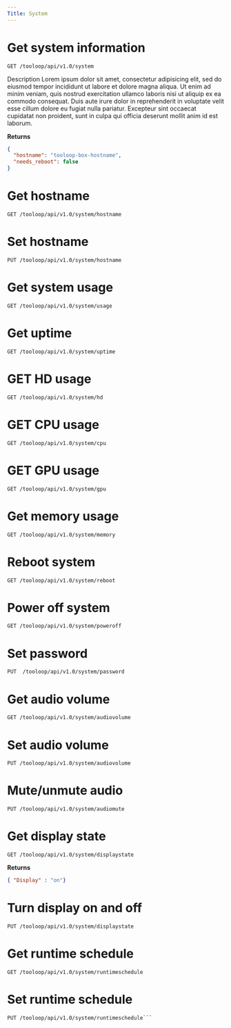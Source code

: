 ```yaml
---
Title: System
---
```


# Get system information

```http
GET /tooloop/api/v1.0/system
```

Description Lorem ipsum dolor sit amet, consectetur adipisicing elit, sed do eiusmod tempor incididunt ut labore et dolore magna aliqua. Ut enim ad minim veniam, quis nostrud exercitation ullamco laboris nisi ut aliquip ex ea commodo consequat. Duis aute irure dolor in reprehenderit in voluptate velit esse cillum dolore eu fugiat nulla pariatur. Excepteur sint occaecat cupidatat non proident, sunt in culpa qui officia deserunt mollit anim id est laborum.

**Returns**

```json
{
  "hostname": "tooloop-box-hostname",
  "needs_reboot": false
}
```


# Get hostname

```http
GET /tooloop/api/v1.0/system/hostname
```

# Set hostname

```http
PUT /tooloop/api/v1.0/system/hostname
```

# Get system usage

```http
GET /tooloop/api/v1.0/system/usage
```

# Get uptime

```http
GET /tooloop/api/v1.0/system/uptime
```

# GET HD usage

```http
GET /tooloop/api/v1.0/system/hd
```

# GET CPU usage

```http
GET /tooloop/api/v1.0/system/cpu
```
# GET GPU usage

```http
GET /tooloop/api/v1.0/system/gpu
```

# Get memory usage

```http
GET /tooloop/api/v1.0/system/memory
```


# Reboot system

```http
GET /tooloop/api/v1.0/system/reboot
```

# Power off system

```http
GET /tooloop/api/v1.0/system/poweroff
```

# Set password

```http
PUT  /tooloop/api/v1.0/system/password
```

# Get audio volume

```http
GET /tooloop/api/v1.0/system/audiovolume
```

# Set audio volume

```http
PUT /tooloop/api/v1.0/system/audiovolume
```

# Mute/unmute audio

```http
PUT /tooloop/api/v1.0/system/audiomute
```

# Get display state

```http
GET /tooloop/api/v1.0/system/displaystate
```
**Returns**

```json
{ "Display" : "on"}
```


# Turn display on and off

```http
PUT /tooloop/api/v1.0/system/displaystate
```

# Get runtime schedule

```http
GET /tooloop/api/v1.0/system/runtimeschedule
```

# Set runtime schedule

```http
PUT /tooloop/api/v1.0/system/runtimeschedule```